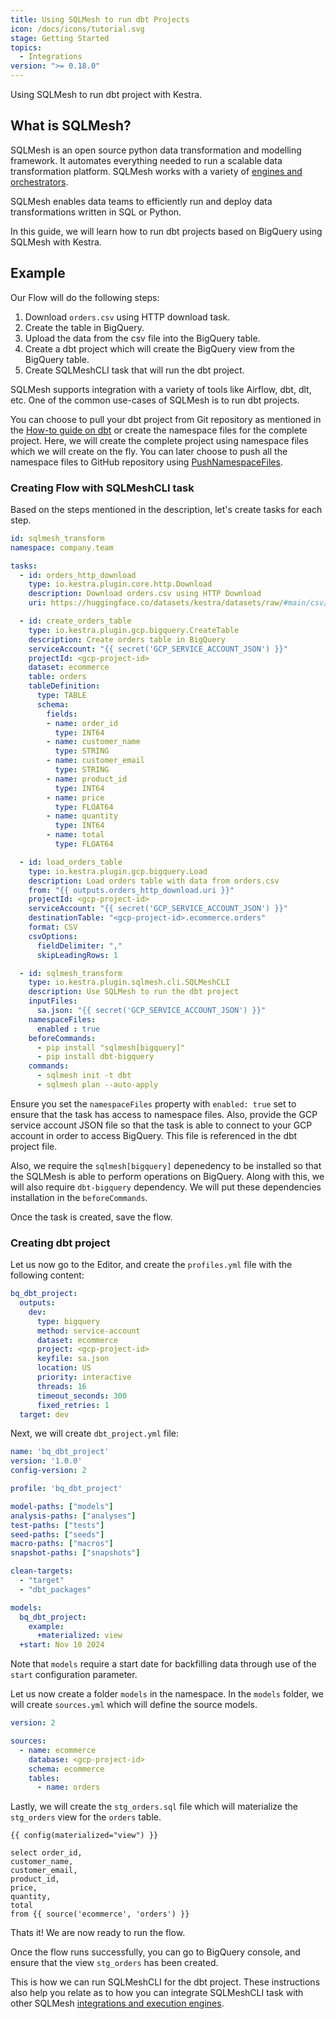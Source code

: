 ```yaml
---
title: Using SQLMesh to run dbt Projects
icon: /docs/icons/tutorial.svg
stage: Getting Started
topics:
  - Integrations
version: ">= 0.18.0"
---
```


Using SQLMesh to run dbt project with Kestra.

## What is SQLMesh?

SQLMesh is an open source python data transformation and modelling framework. It automates everything needed to run a scalable data transformation platform. SQLMesh works with a variety of [engines and orchestrators](https://sqlmesh.readthedocs.io/en/stable/integrations/overview/).

SQLMesh enables data teams to efficiently run and deploy data transformations written in SQL or Python.

In this guide, we will learn how to run dbt projects based on BigQuery using SQLMesh with Kestra.

## Example

Our Flow will do the following steps:

1. Download `orders.csv` using HTTP download task.
2. Create the table in BigQuery.
3. Upload the data from the csv file into the BigQuery table.
4. Create a dbt project which will create the BigQuery view from the BigQuery table.
5. Create SQLMeshCLI task that will run the dbt project.

SQLMesh supports integration with a variety of tools like Airflow, dbt, dlt, etc. One of the common use-cases of SQLMesh is to run dbt projects.

You can choose to pull your dbt project from Git repository as mentioned in the [How-to guide on dbt](./dbt.md) or create the namespace files for the complete project. Here, we will create the complete project using namespace files which we will create on the fly. You can later choose to push all the namespace files to GitHub repository using [PushNamespaceFiles](./pushnamespacefiles.md).

### Creating Flow with SQLMeshCLI task

Based on the steps mentioned in the description, let's create tasks for each step.

```yaml
id: sqlmesh_transform
namespace: company.team

tasks:
  - id: orders_http_download
    type: io.kestra.plugin.core.http.Download
    description: Download orders.csv using HTTP Download
    uri: https://huggingface.co/datasets/kestra/datasets/raw/#main/csv/orders.csv

  - id: create_orders_table
    type: io.kestra.plugin.gcp.bigquery.CreateTable
    description: Create orders table in BigQuery
    serviceAccount: "{{ secret('GCP_SERVICE_ACCOUNT_JSON') }}"
    projectId: <gcp-project-id>
    dataset: ecommerce
    table: orders
    tableDefinition:
      type: TABLE
      schema:
        fields:
        - name: order_id
          type: INT64
        - name: customer_name
          type: STRING
        - name: customer_email
          type: STRING
        - name: product_id
          type: INT64
        - name: price
          type: FLOAT64
        - name: quantity
          type: INT64
        - name: total
          type: FLOAT64

  - id: load_orders_table
    type: io.kestra.plugin.gcp.bigquery.Load
    description: Load orders table with data from orders.csv
    from: "{{ outputs.orders_http_download.uri }}"
    projectId: <gcp-project-id>
    serviceAccount: "{{ secret('GCP_SERVICE_ACCOUNT_JSON') }}"
    destinationTable: "<gcp-project-id>.ecommerce.orders"
    format: CSV
    csvOptions:
      fieldDelimiter: ","
      skipLeadingRows: 1

  - id: sqlmesh_transform
    type: io.kestra.plugin.sqlmesh.cli.SQLMeshCLI
    description: Use SQLMesh to run the dbt project
    inputFiles:
      sa.json: "{{ secret('GCP_SERVICE_ACCOUNT_JSON') }}"
    namespaceFiles:
      enabled : true
    beforeCommands:
      - pip install "sqlmesh[bigquery]"
      - pip install dbt-bigquery
    commands:
      - sqlmesh init -t dbt
      - sqlmesh plan --auto-apply
```

Ensure you set the `namespaceFiles` property with `enabled: true` set to ensure that the task has access to namespace files. Also, provide the GCP service account JSON file so that the task is able to connect to your GCP account in order to access BigQuery. This file is referenced in the dbt project file.

Also, we require the `sqlmesh[bigquery]` depenedency to be installed so that the SQLMesh is able to perform operations on BigQuery. Along with this, we will also require `dbt-bigquery` dependency. We will put these dependencies installation in the `beforeCommands`.

Once the task is created, save the flow.

### Creating dbt project

Let us now go to the Editor, and create the `profiles.yml` file with the following content:

```yaml
bq_dbt_project:
  outputs:
    dev:
      type: bigquery
      method: service-account
      dataset: ecommerce
      project: <gcp-project-id>
      keyfile: sa.json
      location: US
      priority: interactive
      threads: 16
      timeout_seconds: 300
      fixed_retries: 1
  target: dev
```

Next, we will create `dbt_project.yml` file:

```yaml
name: 'bq_dbt_project'
version: '1.0.0'
config-version: 2

profile: 'bq_dbt_project'

model-paths: ["models"]
analysis-paths: ["analyses"]
test-paths: ["tests"]
seed-paths: ["seeds"]
macro-paths: ["macros"]
snapshot-paths: ["snapshots"]

clean-targets:
  - "target"
  - "dbt_packages"

models:
  bq_dbt_project:
    example:
      +materialized: view
  +start: Nov 10 2024
```

Note that `models` require a start date for backfilling data through use of the `start` configuration parameter.

Let us now create a folder `models` in the namespace. In the `models` folder, we will create `sources.yml` which will define the source models.

```yaml
version: 2

sources:
  - name: ecommerce
    database: <gcp-project-id>
    schema: ecommerce
    tables: 
      - name: orders
```

Lastly, we will create the `stg_orders.sql` file which will materialize the `stg_orders` view for the `orders` table.

```
{{ config(materialized="view") }}

select order_id,
customer_name,
customer_email,
product_id,
price,
quantity,
total
from {{ source('ecommerce', 'orders') }}
```

Thats it! We are now ready to run the flow.

Once the flow runs successfully, you can go to BigQuery console, and ensure that the view `stg_orders` has been created.

This is how we can run SQLMeshCLI for the dbt project. These instructions also help you relate as to how you can integrate SQLMeshCLI task with other SQLMesh [integrations and execution engines](https://sqlmesh.readthedocs.io/en/stable/integrations/dbt/).

